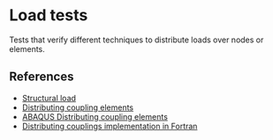 # Load tests
Tests that verify different techniques to distribute loads over nodes or elements.

## References

- [Structural load](https://en.wikipedia.org/wiki/Structural_load)
- [Distributing coupling elements](https://web.mit.edu/calculix_v2.7/CalculiX/ccx_2.7/doc/ccx/node189.html)
- [ABAQUS Distributing coupling elements](https://classes.engineering.wustl.edu/2009/spring/mase5513/abaqus/docs/v6.6/books/stm/default.htm?startat=ch03s09ath99.html)
- [Distributing couplings implementation in Fortran](https://github.com/Dhondtguido/CalculiX/blob/4a7be12f5513878dcf34d04d2bde1d74b94dcd6d/src/distributingcouplings.f#L51)
